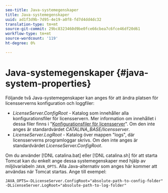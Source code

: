 ```yaml
---
seo-title: Java-systemegenskaper
title: Java-systemegenskaper
uuid: ad1f3d9b-7d95-4e19-a0f8-fd7d4dd4dc32
translation-type: tm+mt
source-git-commit: 29bc8323460d9be0fce66cbea7c6fce46df20d61
workflow-type: tm+mt
source-wordcount: '119'
ht-degree: 0%

---
```



# Java-systemegenskaper {#java-system-properties}

Följande två Java-systemegenskaper kan anges för att ändra platsen för licensserverns konfiguration och loggfiler:

* *LicenseServer.ConfigRoot*  - Katalog som innehåller alla konfigurationsfiler för licensservern. Mer information om innehållet i dessa filer finns i &quot;[Konfigurationsfiler för licensserver](../../aaxs-protected-streaming/aaxs-license-server-config-files/aaxs-configuration-directory-structure.md)&quot;. Om den inte anges är standardvärdet *CATALINA_BASE/licensserver*.
* *LicenseServer.LogRoot*  - Katalog över mappen &quot;logs&quot;, där licensserverns programloggar skrivs. Om den inte anges är standardvärdet *LicenseServer.ConfigRoot*.

Om du använder [!DNL catalina.bat] eller [!DNL catalina.sh] för att starta Tomcat kan du enkelt ange dessa systemegenskaper med hjälp av miljövariabeln `JAVA_OPTS`. Alla Java-alternativ som anges här kommer att användas när Tomcat startas. Ange till exempel:

```
JAVA_OPTS=-DLicenseServer.ConfigRoot="absolute-path-to-config-folder" -DLicenseServer.LogRoot="absolute-path-to-log-folder"
```

